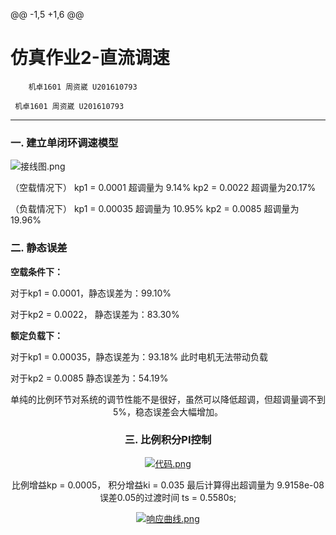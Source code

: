 @@ -1,5 +1,6 @@
# 仿真作业2-直流调速
        机卓1601 周资崴 U201610793  

     机卓1601 周资崴 U201610793 

---
### 一. 建立单闭环调速模型
![接线图.png](https://i.loli.net/2019/04/15/5cb48bfb4b2ae.png)
</center>
（空载情况下）
kp1 = 0.0001 超调量为 9.14%
kp2 = 0.0022 超调量为20.17%

（负载情况下）
kp1 = 0.00035 超调量为 10.95%
kp2 = 0.0085 超调量为19.96%

### 二. 静态误差
**空载条件下：**

对于kp1 = 0.0001，静态误差为：99.10%

对于kp2 = 0.0022， 静态误差为：83.30%

**额定负载下：**

对于kp1 = 0.00035，静态误差为：93.18% 此时电机无法带动负载

对于kp2 = 0.0085 静态误差为：54.19% 

<center>

单纯的比例环节对系统的调节性能不是很好，虽然可以降低超调，但超调量调不到5%，稳态误差会大幅增加。

### 三. 比例积分PI控制
[![代码.png](https://i.loli.net/2019/04/15/5cb4944d9ccfd.png)](https://i.loli.net/2019/04/15/5cb4944d9ccfd.png)


比例增益kp = 0.0005， 积分增益ki = 0.035
最后计算得出超调量为 9.9158e-08
误差0.05的过渡时间 ts = 0.5580s;

[![响应曲线.png](https://i.loli.net/2019/04/15/5cb49478df18d.png)](https://i.loli.net/2019/04/15/5cb49478df18d.png)
